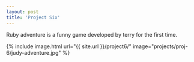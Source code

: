 ```yaml
---
layout: post
title: 'Project Six'
---
```


Ruby adventure is a funny game developed by terry for the first time.

{% include image.html url="{{ site.url }}/project6/" image="projects/proj-6/judy-adventure.jpg" %}
